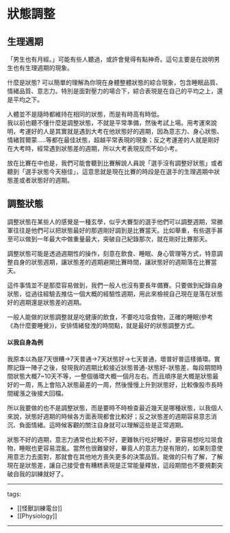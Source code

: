 # 狀態調整

## 生理週期
「男生也有月經。」可能有些人聽過，或許會覺得有點神奇。這句主要是在說明男生也有生理週期的現象。

什麼是狀態? 可以簡單的理解為你現在身體整體狀態的綜合現象，包含睡眠品質、情緒品質、意志力。特別是面對壓力的場合下，綜合表現是在自己的平均之上，還是平均之下。

人體並不是隨時都維持在相同的狀態，而是有時高有時低。  
我以前也聽不懂什麼是調整狀態，不就是平常準備，然後考試上場。用考運來說明，考運好的人是其實就是遇到大考在他狀態好的週期，因為意志力、身心狀態、情緒賀爾蒙.....等都在最佳狀態，超越平常表現的現象；反之考運差的人就是剛好在大考時，經常遇到狀態差的週期，所以大考表現反而不如小考。

放在比賽在中也是，我們可能會聽到比賽解說人員說「選手沒有調整好狀態」或者聽到「選手狀態今天極佳」，這意思就是現在比賽的時段是在選手的生理週期中狀態差或者狀態好的週期。

## 調整狀態
調整狀態在某些人的感覺是一種玄學，似乎大賽型的選手他們可以調整週期，常勝軍往往是他們可以把狀態最好的那週剛好調到是比賽當天。比如舉重，有些選手甚至可以做到一年最大中做重量最大，突破自己紀錄那次，就在剛好比賽那天。

調整狀態可能是透過週期性的操作，刻意在飲食、睡眠、身心管理等方式，特意調整自身的狀態週期，讓狀態差的週期避開比賽時間，讓狀態好的週期落在比賽當天。

這件事情並不是那麼容易做到，我們一般人也沒有要長年備賽。只要做到紀錄自身狀態，從過往經驗去推估一個大概的經驗性週期，用此來檢視自己現在是落在狀態好的週期還是狀態差的週期。

一般人能做的狀態調整就是吃健康的飲食，不要吃垃圾食物，正確的睡眠(參考《為什麼要睡覺》)，安排情緒發洩的時間點，就是最好的狀態調整方式。

#### 以我自身為例
我原本以為是7天很糟->7天普通->7天狀態好->七天普通，壞普好普這樣循環。實際記錄一陣子之後，發現我的週期比較接近狀態普通-狀態好-狀態差，每段期間時間狀態大概7~10天不等，一整個循環大概一個月左右。而且順序是大概是狀態最好的一周，馬上會陷入狀態最差的一周，然後慢慢上升到狀態好，比較像股市長時間緩漲之後接大回檔。

所以我要做的也不是調整狀態，而是要時不時檢查最近幾天是哪種狀態，以我個人來說，狀態好週期的時候各方面表現都會比較好；反之狀態差的週期容易意志消沉、負面情緒。這時候客觀的關注自身就可以理解這些是正常週期。

狀態不好的週期，意志力通常也比較不好，更難執行吃好睡好，更容易想吃垃圾食物，睡眠也更容易混亂。當然也很難變好，畢竟人的意志力是有限的，如果刻意使用意志力去面對，那就會在其他地方喪失更多的決策品質。能做的只有了解，了解現在是狀態差，讓自己接受會有糟糕表現是正常能量釋放，這段期間也不要規劃突破自我的訓練就好了。


---
tags:
  - [[怪獸訓練電台]]
  - [[Physiology]]

---
